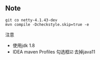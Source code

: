 ## Note

```
git co netty-4.1.43-dev
mvn compile -Dcheckstyle.skip=true -e 
```

注意
- 使用jdk 1.8
- IDEA maven Profiles 勾选框☑️ 去掉java11